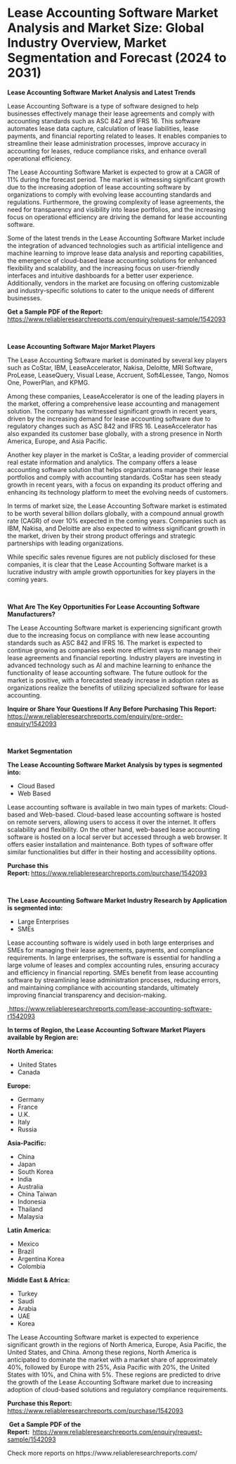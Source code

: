 <p><h1>Lease Accounting Software Market Analysis and Market Size: Global Industry Overview, Market Segmentation and Forecast (2024 to 2031)</h1></p><p><strong>Lease Accounting Software Market Analysis and Latest Trends</strong></p>
<p><p>Lease Accounting Software is a type of software designed to help businesses effectively manage their lease agreements and comply with accounting standards such as ASC 842 and IFRS 16. This software automates lease data capture, calculation of lease liabilities, lease payments, and financial reporting related to leases. It enables companies to streamline their lease administration processes, improve accuracy in accounting for leases, reduce compliance risks, and enhance overall operational efficiency.</p><p>The Lease Accounting Software Market is expected to grow at a CAGR of 11% during the forecast period. The market is witnessing significant growth due to the increasing adoption of lease accounting software by organizations to comply with evolving lease accounting standards and regulations. Furthermore, the growing complexity of lease agreements, the need for transparency and visibility into lease portfolios, and the increasing focus on operational efficiency are driving the demand for lease accounting software.</p><p>Some of the latest trends in the Lease Accounting Software Market include the integration of advanced technologies such as artificial intelligence and machine learning to improve lease data analysis and reporting capabilities, the emergence of cloud-based lease accounting solutions for enhanced flexibility and scalability, and the increasing focus on user-friendly interfaces and intuitive dashboards for a better user experience. Additionally, vendors in the market are focusing on offering customizable and industry-specific solutions to cater to the unique needs of different businesses.</p></p>
<p><strong>Get a Sample PDF of the Report:&nbsp;</strong> <a href="https://www.reliableresearchreports.com/enquiry/request-sample/1542093">https://www.reliableresearchreports.com/enquiry/request-sample/1542093</a></p>
<p>&nbsp;</p>
<p><strong>Lease Accounting Software Major Market Players</strong></p>
<p><p>The Lease Accounting Software market is dominated by several key players such as CoStar, IBM, LeaseAccelerator, Nakisa, Deloitte, MRI Software, ProLease, LeaseQuery, Visual Lease, Accruent, Soft4Lessee, Tango, Nomos One, PowerPlan, and KPMG. </p><p>Among these companies, LeaseAccelerator is one of the leading players in the market, offering a comprehensive lease accounting and management solution. The company has witnessed significant growth in recent years, driven by the increasing demand for lease accounting software due to regulatory changes such as ASC 842 and IFRS 16. LeaseAccelerator has also expanded its customer base globally, with a strong presence in North America, Europe, and Asia Pacific.</p><p>Another key player in the market is CoStar, a leading provider of commercial real estate information and analytics. The company offers a lease accounting software solution that helps organizations manage their lease portfolios and comply with accounting standards. CoStar has seen steady growth in recent years, with a focus on expanding its product offering and enhancing its technology platform to meet the evolving needs of customers.</p><p>In terms of market size, the Lease Accounting Software market is estimated to be worth several billion dollars globally, with a compound annual growth rate (CAGR) of over 10% expected in the coming years. Companies such as IBM, Nakisa, and Deloitte are also expected to witness significant growth in the market, driven by their strong product offerings and strategic partnerships with leading organizations.</p><p>While specific sales revenue figures are not publicly disclosed for these companies, it is clear that the Lease Accounting Software market is a lucrative industry with ample growth opportunities for key players in the coming years.</p></p>
<p>&nbsp;</p>
<p><strong>What Are The Key Opportunities For Lease Accounting Software Manufacturers?</strong></p>
<p><p>The Lease Accounting Software market is experiencing significant growth due to the increasing focus on compliance with new lease accounting standards such as ASC 842 and IFRS 16. The market is expected to continue growing as companies seek more efficient ways to manage their lease agreements and financial reporting. Industry players are investing in advanced technology such as AI and machine learning to enhance the functionality of lease accounting software. The future outlook for the market is positive, with a forecasted steady increase in adoption rates as organizations realize the benefits of utilizing specialized software for lease accounting.</p></p>
<p><strong>Inquire or Share Your Questions If Any Before Purchasing This Report:</strong> <a href="https://www.reliableresearchreports.com/enquiry/pre-order-enquiry/1542093">https://www.reliableresearchreports.com/enquiry/pre-order-enquiry/1542093</a></p>
<p>&nbsp;</p>
<p><strong>Market Segmentation</strong></p>
<p><strong>The Lease Accounting Software Market Analysis by types is segmented into:</strong></p>
<p><ul><li>Cloud Based</li><li>Web Based</li></ul></p>
<p><p>Lease accounting software is available in two main types of markets: Cloud-based and Web-based. Cloud-based lease accounting software is hosted on remote servers, allowing users to access it over the internet. It offers scalability and flexibility. On the other hand, web-based lease accounting software is hosted on a local server but accessed through a web browser. It offers easier installation and maintenance. Both types of software offer similar functionalities but differ in their hosting and accessibility options.</p></p>
<p><strong>Purchase this Report:&nbsp;</strong><a href="https://www.reliableresearchreports.com/purchase/1542093">https://www.reliableresearchreports.com/purchase/1542093</a></p>
<p>&nbsp;</p>
<p><strong>The Lease Accounting Software Market Industry Research by Application is segmented into:</strong></p>
<p><ul><li>Large Enterprises</li><li>SMEs</li></ul></p>
<p><p>Lease accounting software is widely used in both large enterprises and SMEs for managing their lease agreements, payments, and compliance requirements. In large enterprises, the software is essential for handling a large volume of leases and complex accounting rules, ensuring accuracy and efficiency in financial reporting. SMEs benefit from lease accounting software by streamlining lease administration processes, reducing errors, and maintaining compliance with accounting standards, ultimately improving financial transparency and decision-making.</p></p>
<p><a href="https://www.reliableresearchreports.com/lease-accounting-software-r1542093">&nbsp;https://www.reliableresearchreports.com/lease-accounting-software-r1542093</a></p>
<p><strong>In terms of Region, the Lease Accounting Software Market Players available by Region are:</strong></p>
<p>
    <p> <strong> North America: </strong>
        <ul>
            <li>United States</li>
            <li>Canada</li>
        </ul>
        </p> 
    <p> <strong> Europe: </strong>
        <ul>
            <li>Germany</li>
            <li>France</li>
            <li>U.K.</li>
            <li>Italy</li>
            <li>Russia</li>
        </ul>
        </p> 
    <p> <strong> Asia-Pacific: </strong>
        <ul>
            <li>China</li>
            <li>Japan</li>
            <li>South Korea</li>
            <li>India</li>
            <li>Australia</li>
            <li>China Taiwan</li>
            <li>Indonesia</li>
            <li>Thailand</li>
            <li>Malaysia</li>
        </ul>
        </p> 
    <p> <strong> Latin America: </strong>
        <ul>
            <li>Mexico</li>
            <li>Brazil</li>
            <li>Argentina Korea</li>
            <li>Colombia</li>
        </ul>
        </p> 
    <p> <strong> Middle East & Africa: </strong>
        <ul>
            <li>Turkey</li>
            <li>Saudi</li>
            <li>Arabia</li>
            <li>UAE</li>
            <li>Korea</li>
        </ul>
    </p>
    </p>
<p><p>The Lease Accounting Software market is expected to experience significant growth in the regions of North America, Europe, Asia Pacific, the United States, and China. Among these regions, North America is anticipated to dominate the market with a market share of approximately 40%, followed by Europe with 25%, Asia Pacific with 20%, the United States with 10%, and China with 5%. These regions are predicted to drive the growth of the Lease Accounting Software market due to increasing adoption of cloud-based solutions and regulatory compliance requirements.</p></p>
<p><strong>Purchase this Report: </strong><a href="https://www.reliableresearchreports.com/purchase/1542093">https://www.reliableresearchreports.com/purchase/1542093</a></p>
<p>&nbsp;<strong>Get a Sample PDF of the Report:&nbsp;&nbsp;</strong><a href="https://www.reliableresearchreports.com/enquiry/request-sample/1542093">https://www.reliableresearchreports.com/enquiry/request-sample/1542093</a></p>
<p><strong></strong></p>
<p>Check more reports on https://www.reliableresearchreports.com/</p>